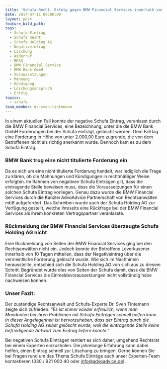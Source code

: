 ```yaml
---
title: 'Schufa-Recht: Erfolg gegen BMW Financial Services innerhalb von 10 Tagen'
date: 2017-07-11 00:00:00
layout: post
feature_bild_path:
tags:
  - Schufa-Eintrag
  - Schufa Recht
  - Schufa Holding AG
  - Negativeintrag
  - Löschung
  - Widerruf
  - BDSG
  - BMW Financial Service
  - BMW Bank GmbH
  - Voraussetzungen
  - Mahnung
  - Kündigung
  - Löschungsanspruch
  - Erfolg
topics:
  - schufa
team_member: dr-sven-tintemann
---
```



In einem aktuellen Fall konnte der negative Schufa Eintrag, veranlasst durch die BMW Financial Services, eine Bezeichnung, unter die die BMW Bank GmbH Forderungen bei der Schufa eintr&auml;gt, gel&ouml;scht werden. Dem Fall lag eine Forderung in H&ouml;he von unter 2.000,00 Euro zugrunde, die von dem Betroffenen nicht als richtig anerkannt wurde. Dennoch kam es zu dem Schufa Eintrag.

### BMW Bank trug eine nicht titulierte Forderung ein

Da es sich um eine nicht titulierte Forderung handelt, war lediglich die Frage zu kl&auml;ren, ob die Mahnungen und K&uuml;ndigungen in rechtm&auml;&szlig;iger Weise erfolgten. Im Rahmen von negativen Schufa Eintr&auml;gen gilt, dass die eintragende Stelle beweisen muss, dass die Voraussetzungen f&uuml;r einen solchen Schufa Eintrag vorliegen. Genau dazu wurde die BMW Financial Services durch die Kanzlei AdvoAdvice Partnerschaft von Rechtsanw&auml;lten mbB aufgefordert. Das Schreiben wurde auch der Schufa Holding AG zur Verf&uuml;gung gestellt, welche ihreseits eine R&uuml;ckfrage bei der BMW Financial Services als ihrem konkreten Vertragspartner veranlasste.

### R&uuml;ckmeldung der BMW Financial Services &uuml;berzeugte Schufa Holding AG nicht

Eine R&uuml;ckmeldung von Seiten der BMW Financial Services ging bei den Rechtsanw&auml;lten nicht ein. Jedoch konnte der Betroffene Leverkusener innerhalb von 10 Tagen mitteilen, dass der Negativeintrag &uuml;ber die vermeintliche Forderung gel&ouml;scht wurde. Wie sich im Nachhinein herausstellte, entschied sich die Schufa Holding AG von sich aus zu diesem Schritt. Begr&uuml;ndet wurde dies von Seiten der Schufa damit, dass die BMW Financial Services die Einmeldevoraussetzungen nicht vollst&auml;ndig habe nachweisen k&ouml;nnen.

### Unser Fazit:

Der zust&auml;ndige Rechtsanwalt und Schufa-Experte Dr. Sven Tintemann zeigte sich zufrieden: *"Es ist immer wieder erfreulich, wenn man Mandanten bei ihren Problemen mit Schufa Eintr&auml;gen schnell helfen kann. In dieser Angelegenheit ist hervorzuheben, dass der Eintrag durch die Schufa Holding AG selbst gel&ouml;scht wurde, weil die eintragende Stelle keine befriedigende Antwort zum Eintrag liefern konnte."*

Bei negativen Schufa Eintr&auml;gen rentiert es sich daher, umgehend Rechtsrat bei einem Experten einzuzholen. Die jahrelange Erfahrung kann dabei helfen, einen Eintrag schnell zur L&ouml;schung zu bringen. Gerne k&ouml;nnen Sie bei Fragen rund um das Thema Schufa Eintr&auml;ge auch unser Experten-Team kontaktieren (030 / 921 000 40 oder info@advoadvice.de).